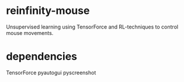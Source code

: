 # reinfinity-mouse
Unsupervised learning using TensorForce and RL-techniques to control mouse movements.

# dependencies
TensorForce 
pyautogui
pyscreenshot
